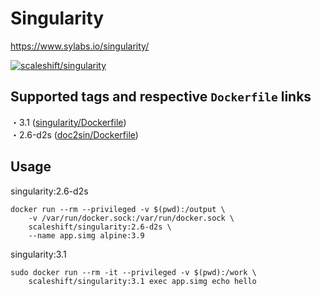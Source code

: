 # Singularity

https://www.sylabs.io/singularity/

[![scaleshift/singularity](http://dockeri.co/image/scaleshift/singularity)](https://hub.docker.com/r/scaleshift/singularity)

## Supported tags and respective `Dockerfile` links

・3.1 ([singularity/Dockerfile](https://github.com/rescale-labs/scaleshift/blob/master/tools/prod/docker/singularity/Dockerfile))  
・2.6-d2s ([doc2sin/Dockerfile](https://github.com/rescale-labs/scaleshift/blob/master/tools/prod/docker/doc2sin/Dockerfile))  

## Usage

singularity:2.6-d2s

```console
docker run --rm --privileged -v $(pwd):/output \
    -v /var/run/docker.sock:/var/run/docker.sock \
    scaleshift/singularity:2.6-d2s \
    --name app.simg alpine:3.9
```

singularity:3.1

```console
sudo docker run --rm -it --privileged -v $(pwd):/work \
    scaleshift/singularity:3.1 exec app.simg echo hello
```

